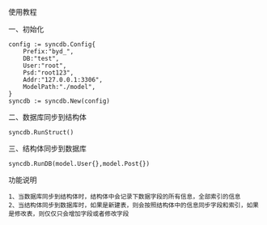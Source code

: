 使用教程

一、初始化

	config := syncdb.Config{
		Prefix:"byd_",
		DB:"test",
		User:"root",
		Psd:"root123",
		Addr:"127.0.0.1:3306",
		ModelPath:"./model",
	}
	syncdb := syncdb.New(config)

二、数据库同步到结构体

	syncdb.RunStruct()

三、结构体同步到数据库

	syncdb.RunDB(model.User{},model.Post{})


功能说明

	1、当数据库同步到结构体时，结构体中会记录下数据字段的所有信息，全部索引的信息
	2、当结构体同步到数据库时，如果是新建表，则会按照结构体中的信息同步字段和索引，如果是修改表，则仅仅只会增加字段或者修改字段